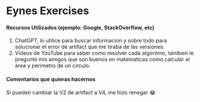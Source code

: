 # Eynes Exercises

#### Recursos Utilizados (ejemplo: Google, StackOverflow, etc)
1. ChatGPT, lo utilice para buscar informacion y sobre todo para solucionar el error de artifact que me tiraba de las versiones.
2. Videos de YouTube para saber como resolver cada algoritmo, tambien le pregunte mis amigos que son buenos en matematicas como calcular el area y perimetro de un circulo.

#### Comentarios que quieras hacernos
Si pueden cambiar la V2 de artifact a V4, me hizo renegar 😂
